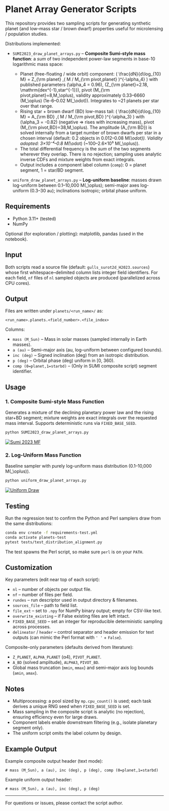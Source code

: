 # Planet Array Generator Scripts

This repository provides two sampling scripts for generating synthetic planet (and low–mass star / brown dwarf) properties useful for microlensing / population studies.

Distributions implemented:

* `SUMI2023_draw_planet_arrays.py` – **Composite Sumi-style mass function**: a *sum* of two independent power-law segments in base-10 logarithmic mass space:
	- Planet (free-floating / wide orbit) component:
		\( \frac{dN}{d\log_{10} M} = Z_{\rm planet} \,( M / M_{\rm pivot,planet} )^{-\alpha_4} \)
		with published parameters \(\alpha_4 = 0.96\), \(Z_{\rm planet}=2.18\, \mathrm{dex^{-1}\,star^{-1}}\), pivot \(M_{\rm pivot,planet}=8\,M_\oplus\), validity approximately 0.33–6660 \(M_\oplus\) (1e-6–0.02 M\(_\odot\)). Integrates to ~21 planets per star over that range.
	- Rising star + brown dwarf (BD) low-mass tail:
		\( \frac{dN}{d\log_{10} M} = A_{\rm BD} \,( M / M_{\rm pivot,BD} )^{-\alpha_3} \)
		with \(\alpha_3 = -0.82\) (negative ⇒ rises with increasing mass), pivot \(M_{\rm pivot,BD}=38\,M_\oplus\). The amplitude \(A_{\rm BD}\) is solved internally from a target number of brown dwarfs per star in a chosen interval (default: 0.2 objects in 0.012–0.08 M\(_\odot\)). Validity adopted: 3×10⁻⁴–0.8 M\(_\odot\) (~100–2.6×10⁵ M\(_\oplus\)).
	- The total differential frequency is the *sum* of the two segments wherever they overlap. There is no rejection; sampling uses analytic inverse CDFs and mixture weights from exact integrals.
	- Output includes a component label column (`comp`): 0 = planet segment, 1 = star/BD segment.

* `uniform_draw_planet_arrays.py` – **Log-uniform baseline**: masses drawn log-uniform between 0.1–10,000 M\(_\oplus\); semi-major axes log-uniform (0.3–30 au); inclinations isotropic; orbital phase uniform.

## Requirements

* Python 3.11+ (tested)
* NumPy

Optional (for exploration / plotting): matplotlib, pandas (used in the notebook).

## Input

Both scripts read a source file (default: `gulls_surot2d_H2023.sources`) whose first whitespace–delimited column lists integer field identifiers. For each field, `nf` files of `nl` sampled objects are produced (parallelized across CPU cores).

## Output

Files are written under `planets/<run_name>/` as:

```
<run_name>.planets.<field_number>.<file_index>
```

Columns:

* `mass (M_Sun)` – Mass in solar masses (sampled internally in Earth masses).
* `a (au)` – Semi–major axis (au, log–uniform between configured bounds).
* `inc (deg)` – Signed inclination (deg) from an isotropic distribution.
* `p (deg)` – Orbital phase (deg) uniform in [0, 360).
* `comp (0=planet,1=starbd)` – (Only in SUMI composite script) segment identifier.

## Usage

### 1. Composite Sumi-style Mass Function

Generates a mixture of the declining planetary power law and the rising star+BD segment; mixture weights are exact integrals over the requested mass interval. Supports deterministic runs via `FIXED_BASE_SEED`.

```bash
python SUMI2023_draw_planet_arrays.py
```

[![Sumi 2023 MF](SUMI_MF_VERIFICATION.png)](SUMI_MF_VERIFICATION.png)

### 2. Log-Uniform Mass Function

Baseline sampler with purely log-uniform mass distribution (0.1–10,000 M\(_\oplus\)).

```bash
python uniform_draw_planet_arrays.py
```

[![Uniform Draw](LOG_UNIFORM_MF_VERIFICATION.png)](LOG_UNIFORM_MF_VERIFICATION.png)


## Testing

Run the regression test to confirm the Python and Perl samplers draw from the same distributions:

```bash
conda env create -f requirements-test.yml
conda activate planets-test
pytest tests/test_distribution_alignment.py
```

The test spawns the Perl script, so make sure `perl` is on your `PATH`.

## Customization

Key parameters (edit near top of each script):

* `nl` – number of objects per output file.
* `nf` – number of files per field.
* `rundes` – run descriptor used in output directory & filenames.
* `sources_file` – path to field list.
* `file_ext` – set to `.npy` for NumPy binary output; empty for CSV-like text.
* `overwrite_existing` – if False existing files are left intact.
* `FIXED_BASE_SEED` – set an integer for reproducible deterministic sampling across processes.
* `delineator` / `header` – control separator and header emission for text outputs (can mimic the Perl format with `' '` + `False`).

Composite-only parameters (defaults derived from literature):

* `Z_PLANET`, `ALPHA_PLANET` (α4), `PIVOT_PLANET`.
* `A_BD` (solved amplitude), `ALPHA3`, `PIVOT_BD`.
* Global mass truncation (`mmin`, `mmax`) and semi–major axis log bounds (`amin`, `amax`).

## Notes

* Multiprocessing: a pool sized by `mp.cpu_count()` is used; each task derives a unique RNG seed when `FIXED_BASE_SEED` is set.
* Mass sampling in the composite script is analytic (no rejection), ensuring efficiency even for large draws.
* Component labels enable downstream filtering (e.g., isolate planetary segment only).
* The uniform script omits the label column by design.

## Example Output

Example composite output header (text mode):

```
# mass (M_Sun), a (au), inc (deg), p (deg), comp (0=planet,1=starbd)
```

Example uniform output header:

```
# mass (M_Sun), a (au), inc (deg), p (deg)
```

---

For questions or issues, please contact the script author.

